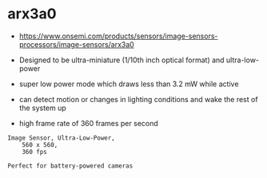 # arx3a0

* https://www.onsemi.com/products/sensors/image-sensors-processors/image-sensors/arx3a0

* Designed to be ultra-miniature (1/10th inch optical format) and ultra-low-power
* super low power mode which draws less than 3.2 mW while active
* can detect motion or changes in lighting conditions and wake the rest of the system up
* high frame rate of 360 frames per second 

```
Image Sensor, Ultra-Low-Power,
    560 x 560,
    360 fps

Perfect for battery-powered cameras


```


